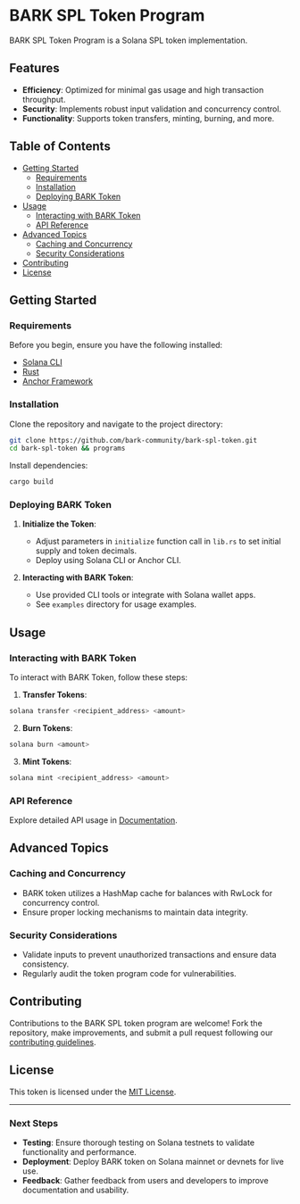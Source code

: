 # BARK SPL Token Program

BARK SPL Token Program is a Solana SPL token implementation.

## Features

- **Efficiency**: Optimized for minimal gas usage and high transaction throughput.
- **Security**: Implements robust input validation and concurrency control.
- **Functionality**: Supports token transfers, minting, burning, and more.

## Table of Contents

- [Getting Started](#getting-started)
  - [Requirements](#requirements)
  - [Installation](#installation)
  - [Deploying BARK Token](#deploying-bark-token)
- [Usage](#usage)
  - [Interacting with BARK Token](#interacting-with-bark-token)
  - [API Reference](#api-reference)
- [Advanced Topics](#advanced-topics)
  - [Caching and Concurrency](#caching-and-concurrency)
  - [Security Considerations](#security-considerations)
- [Contributing](#contributing)
- [License](#license)

## Getting Started

### Requirements

Before you begin, ensure you have the following installed:

- [Solana CLI](https://docs.solana.com/cli/install-solana-cli-tools)
- [Rust](https://www.rust-lang.org/tools/install)
- [Anchor Framework](https://github.com/project-serum/anchor)

### Installation

Clone the repository and navigate to the project directory:

```bash
git clone https://github.com/bark-community/bark-spl-token.git
cd bark-spl-token && programs
```

Install dependencies:

```bash
cargo build
```

### Deploying BARK Token

1. **Initialize the Token**:
   - Adjust parameters in `initialize` function call in `lib.rs` to set initial supply and token decimals.
   - Deploy using Solana CLI or Anchor CLI.

2. **Interacting with BARK Token**:
   - Use provided CLI tools or integrate with Solana wallet apps.
   - See `examples` directory for usage examples.

## Usage

### Interacting with BARK Token

To interact with BARK Token, follow these steps:

1. **Transfer Tokens**:

```bash
solana transfer <recipient_address> <amount>
```

2. **Burn Tokens**:

```bash
solana burn <amount>
```

3. **Mint Tokens**:

```bash
solana mint <recipient_address> <amount>
```

### API Reference

Explore detailed API usage in [Documentation](./docs/API.md).

## Advanced Topics

### Caching and Concurrency

- BARK token utilizes a HashMap cache for balances with RwLock for concurrency control.
- Ensure proper locking mechanisms to maintain data integrity.

### Security Considerations

- Validate inputs to prevent unauthorized transactions and ensure data consistency.
- Regularly audit the token program code for vulnerabilities.

## Contributing

Contributions to the BARK SPL token program are welcome! Fork the repository, make improvements, and submit a pull request following our [contributing guidelines](CONTRIBUTING.md).

## License

This token is licensed under the [MIT License](LICENSE).

---

### Next Steps

- **Testing**: Ensure thorough testing on Solana testnets to validate functionality and performance.
- **Deployment**: Deploy BARK token on Solana mainnet or devnets for live use.
- **Feedback**: Gather feedback from users and developers to improve documentation and usability.
